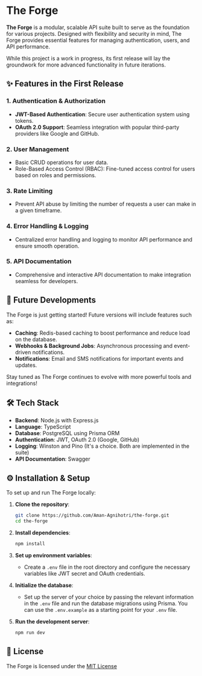 # The Forge

**The Forge** is a modular, scalable API suite built to serve as the foundation for various projects. Designed with flexibility and security in mind, The Forge provides essential features for managing authentication, users, and API performance.

While this project is a work in progress, its first release will lay the groundwork for more advanced functionality in future iterations.

## ✨ Features in the First Release

### 1. **Authentication & Authorization**
- **JWT-Based Authentication**: Secure user authentication system using tokens.
- **OAuth 2.0 Support**: Seamless integration with popular third-party providers like Google and GitHub.

### 2. **User Management**
- Basic CRUD operations for user data.
- Role-Based Access Control (RBAC): Fine-tuned access control for users based on roles and permissions.

### 3. **Rate Limiting**
- Prevent API abuse by limiting the number of requests a user can make in a given timeframe.

### 4. **Error Handling & Logging**
- Centralized error handling and logging to monitor API performance and ensure smooth operation.

### 5. **API Documentation**
- Comprehensive and interactive API documentation to make integration seamless for developers.

## 🔮 Future Developments

The Forge is just getting started! Future versions will include features such as:
- **Caching**: Redis-based caching to boost performance and reduce load on the database.
- **Webhooks & Background Jobs**: Asynchronous processing and event-driven notifications.
- **Notifications**: Email and SMS notifications for important events and updates.

Stay tuned as The Forge continues to evolve with more powerful tools and integrations!

## 🛠️ Tech Stack

- **Backend**: Node.js with Express.js
- **Language**: TypeScript
- **Database**: PostgreSQL using Prisma ORM
- **Authentication**: JWT, OAuth 2.0 (Google, GitHub)
- **Logging**: Winston and Pino (It's a choice. Both are implemented in the suite)
- **API Documentation**: Swagger

## ⚙️ Installation & Setup

To set up and run The Forge locally:

1. **Clone the repository**:
   ```bash
   git clone https://github.com/Aman-Agnihotri/the-forge.git
   cd the-forge

2. **Install dependencies**:
   ```bash
   npm install

3. **Set up environment variables**:
   - Create a `.env` file in the root directory and configure the necessary variables like JWT secret and OAuth credentials.

4. **Initialize the database**:
   - Set up the server of your choice by passing the relevant information in the `.env` file and run the database migrations using Prisma. You can use the `.env.example` as a starting point for your `.env` file.

5. **Run the development server**:
   ```bash
   npm run dev

## 📄 License

The Forge is licensed under the [MIT License](https://github.com/Aman-Agnihotri/The-Forge?tab=readme-ov-file#)
